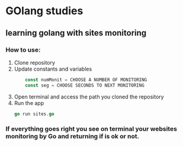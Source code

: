 # GOlang studies
## learning golang with sites monitoring

### How to use:
1. Clone repository
2. Update constants and variables
    ```go
        const numMonit = CHOOSE A NUMBER OF MONITORING
        const seg = CHOOSE SECONDS TO NEXT MONITORING
3. Open terminal and access the path you cloned the repository
4. Run the app 
    ```go
    go run sites.go
    ```

### If everything goes right you see on terminal your websites monitoring by Go and returning if is ok or not.
